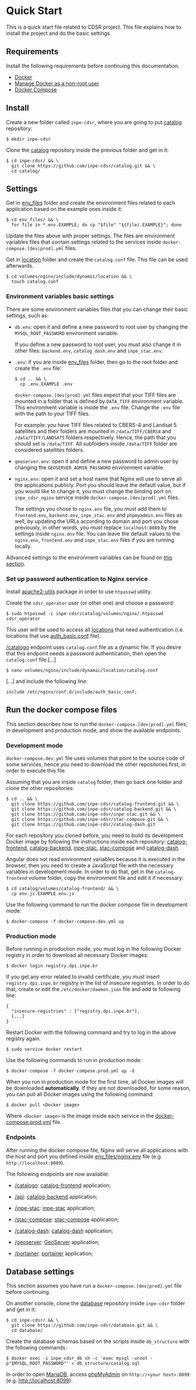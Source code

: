 # Quick Start

This is a quick start file related to CDSR project. This file explains how to install the project and do the basic settings.


## Requirements

Install the following requirements before continuing this documentation.

- [Docker](https://docs.docker.com/engine/install/ubuntu)
- [Manage Docker as a non-root user](https://docs.docker.com/engine/install/linux-postinstall/#manage-docker-as-a-non-root-user)
- [Docker Compose](https://docs.docker.com/compose/install)


## Install

Create a new folder called `inpe-cdsr`, where you are going to put [catalog](https://github.com/inpe-cdsr/catalog) repository:

```
$ mkdir inpe-cdsr
```

Clone the [catalog](https://github.com/inpe-cdsr/catalog) repository inside the previous folder and get in it:

```
$ cd inpe-cdsr/ && \
  git clone https://github.com/inpe-cdsr/catalog.git && \
  cd catalog/
```


## Settings

Get in [env_files](./env_files) folder and create the environment files related to each application based on the example ones inside it:

```
$ cd env_files/ && \
  for file in *.env.EXAMPLE; do cp "$file" "${file/.EXAMPLE}"; done
```

Update the files above with proper settings. The files are environment variables files that contain settings related to the services inside `docker-compose.[dev|prod].yml` files.

Get in [location](./volumes/nginx/include/dynamic/location) folder and create the `catalog.conf` file. This file can be used afterwards.

```
$ cd volumes/nginx/include/dynamic/location && \
  touch catalog.conf
```


### Environment variables basic settings

There are some environment variables files that you can change their basic settings, such as:

- `db.env`: open it and define a new password to root user by changing the `MYSQL_ROOT_PASSWORD` environment variable.

  If you define a new password to root user, you must also change it in other files: `backend.env`, `catalog_dash.env` and `inpe_stac.env`.

- `.env`: if you are inside [env_files](./env_files) folder, then go to the root folder and create the `.env` file:

  ```
  $ cd .. && \
    cp .env.EXAMPLE .env
  ```

  `docker-compose.[dev|prod].yml` files expect that your TIFF files are mounted in a folder that is defined by `DATA_TIFF` environment variable. This environment variable is inside the `.env` file. Change the `.env` file with the path to your TIFF files.

  For example: you have TIFF files related to CBERS-4 and Landsat 5 satellites and their folders are mounted in `/data/TIFF/CBERS4` and `/data/TIFF/LANDSAT5` folders respectively. Hence, the path that you should set is `/data/TIFF`. All subfolders inside `/data/TIFF` folder are considered satellites folders.

- `geoserver.env`: open it and define a new password to admin user by changing the `GEOSERVER_ADMIN_PASSWORD` environment variable.

- `nginx.env`: open it and set a host name that Nginx will use to serve all the applications publicly. Port you should leave the default value, but if you would like to change it, you must change the binding port on `inpe_cdsr_nginx` service inside `docker-compose.[dev|prod].yml` files.

  The settings you chose to `nginx.env` file, you must add them to `frontend.env`, `backend.env`, `inpe_stac.env` and `phpmyadmin.env` files as well, by updating the URLs according to domain and port you chose previously, in other words, you must replace `localhost:8089` by the settings inside `nginx.env` file. You can leave the default values to the `nginx.env`, `frontend.env` and `inpe_stac.env` files if you are running locally.

Advanced settings to the environment variables can be found on [this section](./README.md#docker-compose-services).


### Set up password authentication to Nginx service

Install [apache2-utils](https://www.digitalocean.com/community/tutorials/how-to-set-up-password-authentication-with-nginx-on-ubuntu-14-04) package in order to use `htpasswd` utility.

Create the `cdsr_operator` user (or other one) and choose a password:

```
$ sudo htpasswd -c inpe-cdsr/catalog/volumes/nginx/.htpasswd cdsr_operator
```

This user will be used to access all [locations](./volumes/nginx/include/location.conf) that need authentication (i.e. locations that use [auth_basic.conf](./volumes/nginx/include/auth_basic.conf) file).

[/catalogo](./volumes/nginx/include/location.conf#L48) endpoint uses `catalog.conf` file as a dynamic file. If you desire that this endpoint needs a password authentication, then open the `catalog.conf` file [...]

```
$ nano volumes/nginx/include/dynamic/location/catalog.conf
```

[...] and include the following line:

```
include /etc/nginx/conf.d/include/auth_basic.conf;
```


## Run the docker compose files

This section describes how to run the `docker-compose.[dev|prod].yml` files, in development and production mode, and show the available endpoints.


### Development mode

`docker-compose.dev.yml` file uses volumes that point to the source code of some services, hence you need to download the other repositories first, in order to execute this file.

Assuming that you are inside `catalog` folder, then go back one folder and clone the other repositories:

```
$ cd .. && \
  git clone https://github.com/inpe-cdsr/catalog-frontend.git && \
  git clone https://github.com/inpe-cdsr/catalog-backend.git && \
  git clone https://github.com/inpe-cdsr/inpe-stac.git && \
  git clone https://github.com/inpe-cdsr/stac-compose.git && \
  git clone https://github.com/inpe-cdsr/catalog-dash.git
```

For each repository you cloned before, you need to build its development Docker image by following the instructions inside each repository: [catalog-frontend](https://github.com/inpe-cdsr/catalog-frontend), [catalog-backend](https://github.com/inpe-cdsr/catalog-backend), [inpe-stac](https://github.com/inpe-cdsr/inpe-stac), [stac-compose](https://github.com/inpe-cdsr/stac-compose) and [catalog-dash](https://github.com/inpe-cdsr/catalog-dash).

Angular does not read environment variables because it is executed in the browser, then you need to create a JavaScript file with the necessary variables in development mode. In order to do that, get in the `catalog-frontend` volume folder, copy the environment file and edit it if necessary:

```
$ cd catalog/volumes/catalog-frontend/ && \
  cp env.js.EXAMPLE env.js
```

Use the following command to run the docker compose file in development mode:

```
$ docker-compose -f docker-compose.dev.yml up
```


### Production mode

Before running in production mode, you must log in the following Docker registry in order to download all necessary Docker images:

```
$ docker login registry.dpi.inpe.br
```

If you get any error related to invalid certificate, you must insert `registry.dpi.inpe.br` registry in the list of insecure registries. In order to do that, create or edit the `/etc/docker/daemon.json` file and add te following line:

```
{
  "insecure-registries" : ["registry.dpi.inpe.br"],
  [...]
}
```

Restart Docker with the following command and try to log in the above registry again.

```
$ sudo service docker restart
```

Use the following commands to run in production mode:

```
$ docker-compose -f docker-compose.prod.yml up -d
```

When you run in production mode for the first time, all Docker images will be downloaded **automatically**. If they are not downloaded, for some reason, you can pull all Docker images using the following command:

```
$ docker pull <Docker image>
```

Where `<Docker image>` is the image inside each service in the [docker-compose.prod.yml](./docker-compose.prod.yml) file.


### Endpoints

After running the docker compose file, Nginx will serve all applications with the host and port you defined inside [env_files/nginx.env](./env_files/nginx.env) file (e.g. `http://localhost:8089`).

The following endpoints are now available:

- [/catalogo](http://localhost:8089/catalogo): [catalog-frontend](https://github.com/inpe-cdsr/catalog-frontend) application;

- [/api](http://localhost:8089/api): [catalog-backend](https://github.com/inpe-cdsr/catalog-backend) application;

- [/inpe-stac](http://localhost:8089/inpe-stac): [inpe-stac](https://github.com/inpe-cdsr/inpe-stac) application;

- [/stac-compose](http://localhost:8089/stac-compose): [stac-compose](https://github.com/inpe-cdsr/stac-compose) application;

- [/catalog-dash](http://localhost:8089/catalog-dash): [catalog-dash](https://github.com/inpe-cdsr/catalog-dash) application;

- [/geoserver](http://localhost:8089/geoserver): [GeoServer](https://hub.docker.com/r/kartoza/geoserver/) application;

- [/portainer](http://localhost:8089/portainer): [portainer](https://hub.docker.com/r/portainer/portainer/) application;


## Database settings

This section assumes you have run a `docker-compose.[dev|prod].yml` file before continuing.

On another console, clone the [database](https://github.com/inpe-cdsr/database) repository inside `inpe-cdsr` folder and get in it:

```
$ cd inpe-cdsr/ && \
  git clone https://github.com/inpe-cdsr/database.git && \
  cd database/
```

Create the database schemas based on the scripts inside `db_structure` with the following commands:

```
$ docker exec -i inpe_cdsr_db sh -c 'exec mysql -uroot -p"$MYSQL_ROOT_PASSWORD"' < db_structure/catalog.sql
```

In order to open [MariaDB](https://mariadb.com/), access [phpMyAdmin](https://www.phpmyadmin.net/) on `http://<your host>:8099` (e.g. [http://localhost:8099](http://localhost:8099)).

